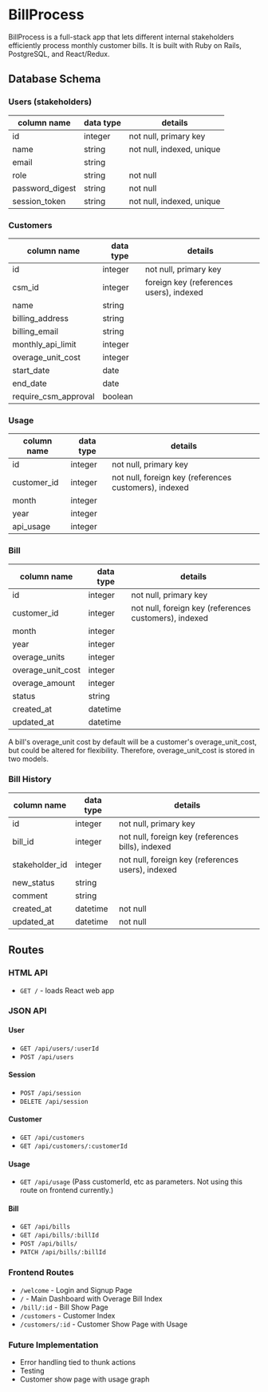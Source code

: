 # BillProcess

BillProcess is a full-stack app that lets different internal stakeholders efficiently process monthly customer bills. It is built with Ruby on Rails, PostgreSQL, and React/Redux.

## Database Schema

### Users (stakeholders)
column name     | data type | details
----------------|-----------|-----------------------
id              | integer   | not null, primary key
name            | string    | not null, indexed, unique
email           | string    |
role            | string    | not null
password_digest | string    | not null
session_token   | string    | not null, indexed, unique

### Customers

column name     | data type | details
----------------|-----------|-----------------------
id              | integer   | not null, primary key
csm_id    | integer | foreign key (references users), indexed
name            | string    |
billing_address | string    |  
billing_email   | string    |
monthly_api_limit | integer   |
overage_unit_cost  | integer |
start_date | date |
end_date | date |
require_csm_approval | boolean |


### Usage

column name     | data type | details
----------------|-----------|-----------------------
id              | integer   | not null, primary key
customer_id     | integer   | not null, foreign key (references customers), indexed
month           | integer   |
year            | integer   |
api_usage       | integer   |

### Bill

column name     | data type | details
----------------|-----------|-----------------------
id              | integer   | not null, primary key
customer_id    | integer   | not null, foreign key (references customers), indexed
month           | integer   |
year            | integer   |
overage_units   | integer   |
overage_unit_cost  | integer |
overage_amount  | integer |
status      | string   |
created_at  | datetime |
updated_at  | datetime |

A bill's overage_unit cost by default will be a customer's overage_unit_cost, but could be altered for flexibility. Therefore, overage_unit_cost is stored in two models.

### Bill History
column name     | data type | details
----------------|-----------|-----------------------
id              | integer   | not null, primary key
bill_id         | integer   | not null, foreign key (references bills), indexed
stakeholder_id  | integer   | not null, foreign key (references users), indexed
new_status      | string    |
comment         | string    |
created_at      | datetime  | not null
updated_at      | datetime  | not null

## Routes

### HTML API

* `GET /` - loads React web app

### JSON API

#### User

* `GET /api/users/:userId`
* `POST /api/users`

#### Session

* `POST /api/session`
* `DELETE /api/session`

#### Customer

* `GET /api/customers`
* `GET /api/customers/:customerId`

#### Usage

* `GET /api/usage`
(Pass customerId, etc as parameters. Not using this route on frontend currently.)

#### Bill
* `GET /api/bills`
* `GET /api/bills/:billId`
* `POST /api/bills/`
* `PATCH /api/bills/:billId`

### Frontend Routes

* `/welcome` - Login and Signup Page
* `/` - Main Dashboard with Overage Bill Index
* `/bill/:id` - Bill Show Page
* `/customers` - Customer Index
* `/customers/:id` - Customer Show Page with Usage


### Future Implementation
* Error handling tied to thunk actions
* Testing
* Customer show page with usage graph
